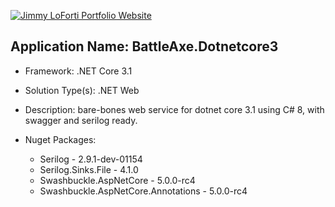 [![Jimmy LoForti Portfolio Website](http://jimmyloforti.com/_common/images/jrl_logo2.png)](http://jimmyloforti.com)

## Application Name: BattleAxe.Dotnetcore3 ##

* Framework: .NET Core 3.1

* Solution Type(s): .NET Web

* Description: bare-bones web service for dotnet core 3.1 using C# 8, with swagger and serilog ready.

* Nuget Packages:
	* Serilog - 2.9.1-dev-01154
	* Serilog.Sinks.File - 4.1.0
	* Swashbuckle.AspNetCore - 5.0.0-rc4
	* Swashbuckle.AspNetCore.Annotations - 5.0.0-rc4
